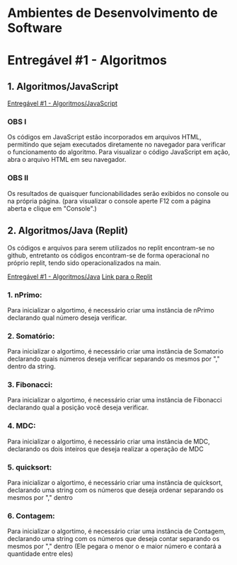 # Ambientes de Desenvolvimento de Software

# Entregável #1 - Algoritmos
## 1. Algoritmos/JavaScript
[Entregável #1 - Algoritmos/JavaScript](https://github.com/SantoGuru/Trab_Unifor/tree/2bc425da3ed5dbd8b6ff2c76c6c21513829e9055/Trabalhos/Ambientes%20desenv%20de%20software/Entreg%C3%A1vel%20%231%20-%20Algoritmos/JavaScript)

### OBS I
Os códigos em JavaScript estão incorporados em arquivos HTML, permitindo que sejam executados diretamente no navegador para verificar o funcionamento do algoritmo. Para visualizar o código JavaScript em ação, abra o arquivo HTML em seu navegador. 

### OBS II
Os resultados de quaisquer funcionabilidades serão exibidos no console ou na própria página. (para visualizar o console aperte F12 com a página aberta e clique em "Console".)

## 2. Algoritmos/Java (Replit)
Os códigos e arquivos para serem utilizados no replit encontram-se no github, entretanto os códigos encontram-se de forma operacional no próprio replit, tendo sido operacionalizados na main. 

[Entregável #1 - Algoritmos/Java](https://github.com/SantoGuru/Trab_Unifor/tree/5ff43dc31079079cc56adee5855a704465f7d5ae/Trabalhos/Ambientes%20desenv%20de%20software/Entreg%C3%A1vel%20%231%20-%20Algoritmos/Java)
[Link para o Replit](https://replit.com/@SantoGuru/TrabalhoJava?v=1)

### 1. nPrimo:
Para inicializar o algortimo, é necessário criar uma instância de nPrimo declarando qual número deseja verificar.

### 2. Somatório:
Para inicializar o algortimo, é necessário criar uma instância de Somatorio declarando quais números deseja verificar separando os mesmos por "," dentro da string.

### 3. Fibonacci:
Para inicializar o algortimo, é necessário criar uma instância de Fibonacci declarando qual a posição você deseja verificar.

### 4. MDC:
Para inicializar o algortimo, é necessário criar uma instância de MDC, declarando os dois inteiros que deseja realizar a operação de MDC

### 5. quicksort:
Para inicializar o algortimo, é necessário criar uma instância de quicksort, declarando uma string com os números que deseja ordenar separando os mesmos por "," dentro

### 6. Contagem:
Para inicializar o algortimo, é necessário criar uma instância de Contagem, declarando uma string com os números que deseja contar separando os mesmos por "," dentro (Ele pegara o menor o e maior número e contará a quantidade entre eles)
